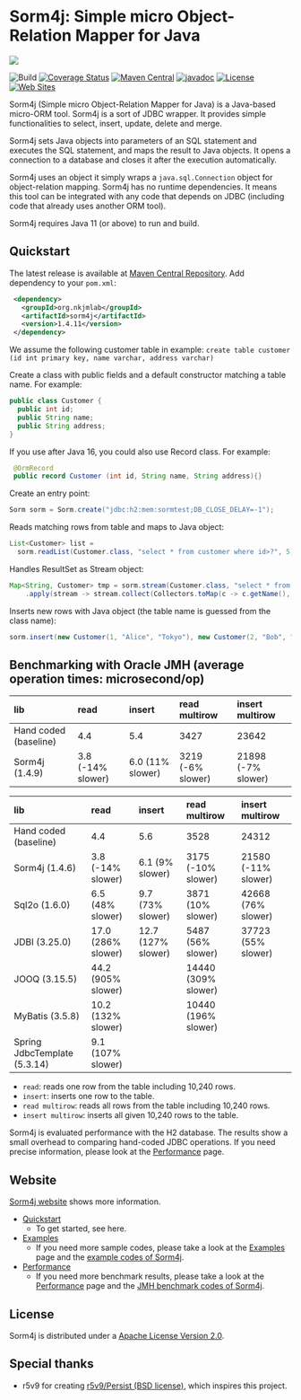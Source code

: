 # Sorm4j: Simple micro Object-Relation Mapper for Java

![](https://i.gyazo.com/1f05d989533d039fb5b3920352a9da5d.png)

![Build](https://travis-ci.org/yuu-nkjm/sorm4j.svg?branch=develop) [![Coverage Status](https://coveralls.io/repos/github/yuu-nkjm/sorm4j/badge.svg?branch=develop&service=github)](https://coveralls.io/github/yuu-nkjm/sorm4j?branch=develop) [![Maven Central](https://img.shields.io/maven-central/v/org.nkjmlab/sorm4j.svg)](http://mvnrepository.com/artifact/org.nkjmlab/sorm4j) [![javadoc](https://javadoc.io/badge2/org.nkjmlab/sorm4j/javadoc.svg)](https://javadoc.io/doc/org.nkjmlab/sorm4j) 
[![License](https://img.shields.io/badge/License-Apache%202.0-blue.svg)](https://opensource.org/licenses/Apache-2.0) [![Web Sites](https://img.shields.io/badge/Web%20Site-scrapbox-important.svg)](https://scrapbox.io/sorm4j/)

Sorm4j (Simple micro Object-Relation Mapper for Java) is a Java-based micro-ORM tool. Sorm4j is a sort of JDBC wrapper. It provides simple functionalities to select, insert, update, delete and merge.

Sorm4j sets Java objects into parameters of an SQL statement and executes the SQL statement, and maps the result to Java objects. It opens a connection to a database and closes it after the execution automatically.

Sorm4j uses an object it simply wraps a `java.sql.Connection` object for object-relation mapping. Sorm4j has no runtime dependencies. It means this tool can be integrated with any code that depends on JDBC (including code that already uses another ORM tool).

Sorm4j requires Java 11 (or above) to run and build.


## Quickstart
The latest release is available at [Maven Central Repository](https://mvnrepository.com/artifact/org.nkjmlab/sorm4j). Add dependency to your `pom.xml`:

```xml
 <dependency>
   <groupId>org.nkjmlab</groupId>
   <artifactId>sorm4j</artifactId>
   <version>1.4.11</version>
 </dependency>
```
We assume the following customer table in example: `create table customer (id int primary key, name varchar, address varchar)`

Create a class with public fields and a default constructor matching a table name. For example:

```java
public class Customer {
  public int id;
  public String name;
  public String address;
}
```

If you use after Java 16, you could also use Record class. For example:

```java
 @OrmRecord
 public record Customer (int id, String name, String address){}
```

Create an entry point:

```java
Sorm sorm = Sorm.create("jdbc:h2:mem:sormtest;DB_CLOSE_DELAY=-1");
```

Reads matching rows from table and maps to Java object:

```java
List<Customer> list =
  sorm.readList(Customer.class, "select * from customer where id>?", 5);
```
Handles ResultSet as Stream object:

```java
Map<String, Customer> tmp = sorm.stream(Customer.class, "select * from customer where id>?", 1)
    .apply(stream -> stream.collect(Collectors.toMap(c -> c.getName(), c -> c)));
```

Inserts new rows with Java object (the table name is guessed from the class name):

```java
sorm.insert(new Customer(1, "Alice", "Tokyo"), new Customer(2, "Bob", "Tokyo"));
```

## Benchmarking with Oracle JMH (average operation times: microsecond/op)

| lib|read|insert|read multirow|insert multirow|
|:----|:----|:----|:----|:----|
|Hand coded (baseline)|4.4 |5.4 |3427 |23642 |
|Sorm4j (1.4.9)|3.8 (-14% slower)|6.0 (11% slower)|3219 (-6% slower)|21898 (-7% slower)|


| lib|read|insert|read multirow|insert multirow|
|:----|:----|:----|:----|:----|
|Hand coded (baseline)|4.4 |5.6 |3528 |24312 |
|Sorm4j (1.4.6)|3.8 (-14% slower)|6.1 (9% slower)|3175 (-10% slower)|21580 (-11% slower)|
|Sql2o (1.6.0)|6.5 (48% slower)|9.7 (73% slower)|3871 (10% slower)|42668 (76% slower)|
|JDBI (3.25.0)|17.0 (286% slower)|12.7 (127% slower)|5487 (56% slower)|37723 (55% slower)|
|JOOQ (3.15.5)|44.2 (905% slower)| |14440 (309% slower)||
|MyBatis (3.5.8)|10.2 (132% slower)| |10440 (196% slower)||
|Spring JdbcTemplate (5.3.14)|9.1 (107% slower)| |||

- `read`: reads one row from the table including 10,240 rows.
- `insert`: inserts one row to the table.
- `read multirow`: reads all rows from the table including 10,240 rows.
- `insert multirow`: inserts all given 10,240 rows to the table.

Sorm4j is evaluated performance with the H2 database. The results show a small overhead to comparing hand-coded JDBC operations. If you need precise information, please look at the [Performance](https://scrapbox.io/sorm4j/Performance) page.

## Website
[Sorm4j website](https://scrapbox.io/sorm4j/) shows more information.

- [Quickstart](https://scrapbox.io/sorm4j/Quickstart)
    - To get started, see here.
- [Examples](https://scrapbox.io/sorm4j/Examples)
    - If you need more sample codes, please take a look at the [Examples](https://scrapbox.io/sorm4j/Examples) page and the [example codes of Sorm4j](https://github.com/yuu-nkjm/sorm4j/tree/master/sorm4j-example).
- [Performance](https://scrapbox.io/sorm4j/Performance)
    - If you need more benchmark results, please take a look at the [Performance](https://scrapbox.io/sorm4j/Performance) page and the [JMH benchmark codes of Sorm4j](https://github.com/yuu-nkjm/sorm4j/tree/master/sorm4j-jmh).

## License
Sorm4j is distributed under a [Apache License Version 2.0](https://github.com/yuu-nkjm/sorm4j/blob/master/LICENSE).

## Special thanks
- r5v9 for creating [r5v9/Persist (BSD license)](https://github.com/r5v9/persist), which inspires this project.
